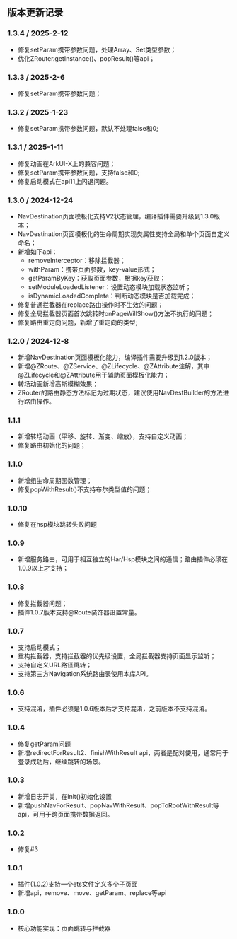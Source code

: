 
## 版本更新记录

### 1.3.4 / 2025-2-12

- 修复setParam携带参数问题，处理Array、Set类型参数；
- 优化ZRouter.getInstance()、popResult()等api；

### 1.3.3 / 2025-2-6

- 修复setParam携带参数问题；

### 1.3.2 / 2025-1-23

- 修复setParam携带参数问题，默认不处理false和0;

### 1.3.1 / 2025-1-11

- 修复动画在ArkUI-X上的兼容问题；
- 修复setParam携带参数问题，支持false和0;
- 修复启动模式在api11上闪退问题。

### 1.3.0 / 2024-12-24

- NavDestination页面模板化支持V2状态管理，编译插件需要升级到1.3.0版本；
- NavDestination页面模板化的生命周期实现类属性支持全局和单个页面自定义命名；
- 新增如下api：
  - removeInterceptor：移除拦截器；
  - withParam：携带页面参数，key-value形式；
  - getParamByKey：获取页面参数，根据key获取；
  - setModuleLoadedListener：设置动态模块加载状态监听；
  - isDynamicLoadedComplete：判断动态模块是否加载完成；
- 修复普通拦截器在replace路由操作时不生效的问题；
- 修复全局拦截器页面首次跳转时onPageWillShow()方法不执行的问题；
- 修复路由重定向问题，新增了重定向的类型;

### 1.2.0 / 2024-12-8

- 新增NavDestination页面模板化能力，编译插件需要升级到1.2.0版本；
- 新增@ZRoute、@ZService、@ZLifecycle、@ZAttribute注解，其中@ZLifecycle和@ZAttribute用于辅助页面模板化能力；
- 转场动画新增高斯模糊效果；
- ZRouter的路由静态方法标记为过期状态，建议使用NavDestBuilder的方法进行路由操作。

### 1.1.1

- 新增转场动画（平移、旋转、渐变、缩放），支持自定义动画；
- 修复路由初始化的问题；

### 1.1.0

- 新增组生命周期函数管理；
- 修复popWithResult()不支持布尔类型值的问题；

### 1.0.10

- 修复在hsp模块跳转失败问题

### 1.0.9

- 新增服务路由，可用于相互独立的Har/Hsp模块之间的通信；路由插件必须在1.0.9以上才支持；


### 1.0.8

- 修复拦截器问题；
- 插件1.0.7版本支持@Route装饰器设置常量。

### 1.0.7

- 支持启动模式；
- 重构拦截器，支持拦截器的优先级设置，全局拦截器支持页面显示监听；
- 支持自定义URL路径跳转；
- 支持第三方Navigation系统路由表使用本库API。

### 1.0.6

- 支持混淆，插件必须是1.0.6版本后才支持混淆，之前版本不支持混淆。

### 1.0.4

- 修复getParam问题
- 新增redirectForResult2、finishWithResult api，两者是配对使用，通常用于登录成功后，继续跳转的场景。

### 1.0.3

- 新增日志开关，在init()初始化设置
- 新增pushNavForResult、popNavWithResult、popToRootWithResult等api，可用于跨页面携带数据返回。

### 1.0.2

- 修复#3

### 1.0.1

- 插件(1.0.2)支持一个ets文件定义多个子页面
- 新增api，remove、move、getParam、replace等api

### 1.0.0

- 核心功能实现：页面跳转与拦截器



